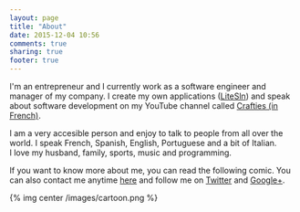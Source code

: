 ```yaml
---
layout: page
title: "About"
date: 2015-12-04 10:56
comments: true
sharing: true
footer: true
---
```


I'm an entrepreneur and I currently work as a software engineer and manager of my company. I create my own applications ([LiteSln](http://nphumbert.github.io/litesln)) and speak about software development on my YouTube channel called [Crafties (in French)](https://www.youtube.com/Crafties).

I am a very accesible person and enjoy to talk to people from all over the world. I speak French, Spanish, English, Portuguese and a bit of Italian.  
I love my husband, family, sports, music and programming.

If you want to know more about me, you can read the following comic. You can also contact me anytime [here](mailto:contact@litesln.com) and follow me on [Twitter](https://twitter.com/nphumbert) and [Google+](https://plus.google.com/u/0/110353212984123491279).

{% img center /images/cartoon.png %}
